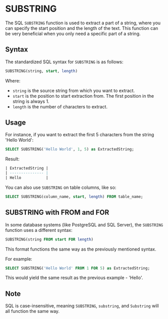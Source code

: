 # SUBSTRING

The SQL `SUBSTRING` function is used to extract a part of a string, where you can specify the start position and the length of the text. This function can be very beneficial when you only need a specific part of a string. 

## Syntax

The standardized SQL syntax for `SUBSTRING` is as follows:

```sql
SUBSTRING(string, start, length)
```

Where:

- `string` is the source string from which you want to extract.
- `start` is the position to start extraction from. The first position in the string is always 1.
- `length` is the number of characters to extract.

## Usage

For instance, if you want to extract the first 5 characters from the string 'Hello World':

```sql
SELECT SUBSTRING('Hello World', 1, 5) as ExtractedString;
```

Result:

```sql
| ExtractedString |
| --------------- |
| Hello           |
```

You can also use `SUBSTRING` on table columns, like so:

```sql
SELECT SUBSTRING(column_name, start, length) FROM table_name;
```

## SUBSTRING with FROM and FOR 

In some database systems (like PostgreSQL and SQL Server), the `SUBSTRING` function uses a different syntax:

```sql
SUBSTRING(string FROM start FOR length)
```

This format functions the same way as the previously mentioned syntax.

For example:

```sql
SELECT SUBSTRING('Hello World' FROM 1 FOR 5) as ExtractedString;
```

This would yield the same result as the previous example - 'Hello'.

## Note

SQL is case-insensitive, meaning `SUBSTRING`, `substring`, and `Substring` will all function the same way. 
